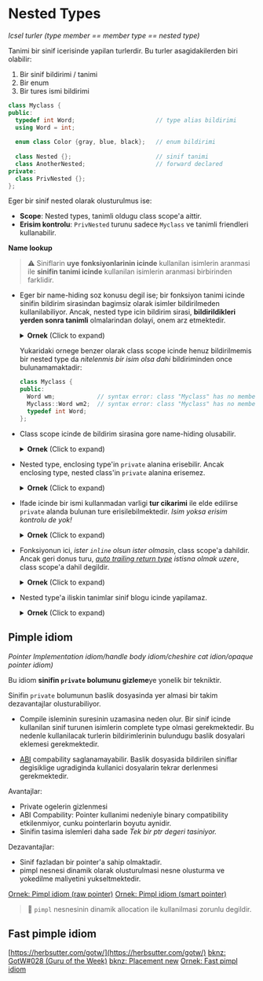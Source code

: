 # Nested Types
*Icsel turler*
*(type member == member type == nested type)*

Tanimi bir sinif icerisinde yapilan turlerdir. Bu turler asagidakilerden biri olabilir:

1. Bir sinif bildirimi / tanimi
3. Bir enum
4. Bir tures ismi bildirimi

```C++
class Myclass {
public:
  typedef int Word;                       // type alias bildirimi
  using Word = int;
    
  enum class Color {gray, blue, black};   // enum bildirimi
    
  class Nested {};                        // sinif tanimi
  class AnotherNested;                    // forward declared
private:
  class PrivNested {};
};
```

Eger bir sinif nested olarak olusturulmus ise:  

* **Scope**: Nested types, tanimli oldugu class scope'a aittir.
* **Erisim kontrolu**: `PrivNested` turunu sadece `Myclass` ve tanimli friendleri kullanabilir.

**Name lookup**

> :warning: 
> Siniflarin **uye fonksiyonlarinin icinde** kullanilan isimlerin aranmasi ile **sinifin tanimi icinde** kullanilan isimlerin aranmasi birbirinden farklidir.  


* Eger bir name-hiding soz konusu degil ise; bir fonksiyon tanimi icinde sinifin bildirim sirasindan bagimsiz olarak isimler bildirilmeden kullanilabiliyor. Ancak, nested type icin bildirim sirasi, **bildirildikleri yerden sonra tanimli** olmalarindan dolayi, onem arz etmektedir.
  <details>
  <summary><b>Ornek</b> (Click to expand)</summary>
  
  ```C++
  class Myclass{
  public:
    void foo();
    void baz() {
      bar();   // gecerli isim arama
      mx++;    // gecerli isim arama
    }
    void bar();
  private:
    int mx;
  };
  ```
  ```C++
  void Myclass::foo() {
    bar();    // gecerli isim arama
    mx++;     // gecerli isim arama
  }
  ```
  Isim arama yapilan bildirim class scope icinde bulunmasindan dolayi `x` taniminda bulunan `foo` ismi henuz tanimlanmadigi icin bulunamayacaktir:
  ```C++
  class Myclass {
  public:
    inline static int x = foo();    // syntax error: identifier "foo" is undefined
    static int foo();
  };
  ```
  
  </details>
  <!--  -->
  
  Yukaridaki ornege benzer olarak class scope icinde henuz bildirilmemis bir nested type da *nitelenmis bir isim olsa dahi* bildiriminden once bulunamamaktadir:
  ```C++
  class Myclass {
  public:
    Word wm;            // syntax error: class "Myclass" has no member "Word"
    Myclass::Word wm2;  // syntax error: class "Myclass" has no member "Word"
    typedef int Word;
  };
  ```

* Class scope icinde de bildirim sirasina gore name-hiding olusabilir.
  <details>
  <summary><b>Ornek</b> (Click to expand)</summary>
  
  ```C++
  struct Word{};
  
  class Myclass {
  public:
    Word wm1;           // wm1 = struct Word
    typedef int Word;
    Word wm3;           // wm2 = int
    Myclass::Word wm4;  // wm3 = int
  };
  ```
  Yukaridaki ornekte `Word wm1` ifadesinin turu `struct` olacaktir, cunku isim arama yapilirken *class scope'da bildirilmis olmasina ragmen* henuz `typedef` bildirimi yapilmamistir. Bunun yani sira, `typedef` bildiriminden sonra `struct` bildirimi name-hiding'e ugradigi icin `wm2` ifadesinin turu `int` olacaktir:
  </details>
  <!--  -->
  
* Nested type, enclosing type'in `private` alanina erisebilir. Ancak enclosing type, nested class'in `private` alanina erisemez. 
  <details>
  <summary><b>Ornek</b> (Click to expand)</summary>
  
  ```C++
  class Myclass { 
    class PrivNested{
      static void foo() {
        mx = 10;            // gecerli
        my = 10;            // gecerli
      }
      
      static int my;
    };
    
    void f() {
      mx = 10;              // gecerli
      PrivNested::my = 10;  // syntax error: foo is inaccessible
    }
    
    static int mx;
  };
  ```
  </details>
  <!--  -->

* Ifade icinde bir ismi kullanmadan varligi **tur cikarimi** ile elde edilirse `private` alanda bulunan ture erisilebilmektedir.
  *Isim yoksa erisim kontrolu de yok!*
  <details>
  <summary><b>Ornek</b> (Click to expand)</summary>
  
  ```C++
  class Myclass { 
    class PrivNested{};
  public:
    static PrivNested foo();
  };
  ```
  `PrivNested` nested type, private alanda olmasindan dolayi normalde disaridan erisim bulunmamaktadir.
  Tuhaf ancak `PrivNested` isimi ifade icinde kullanilmadigi icin erisim var:
  ```C++
  Nec::PrivNested nx;       // gecersiz: PrivNested is inaccessible
  auto x = Myclass::foo();  // gecerli
  ```
  [bknz: auto trailing return type](900.md#auto-trailing-return-type)
  </details>
  <!--  -->
  
* Fonksiyonun ici, *ister `inline` olsun ister olmasin*, class scope'a dahildir. Ancak geri donus turu, *[auto trailing return type](900.md#auto-trailing-return-type) istisna olmak uzere*, class scope'a dahil degildir.
  <details>
  <summary><b>Ornek</b> (Click to expand)</summary>
  
  ```C++
  class Myclass {
  public:
    class Nested {};
    
    void foo(Nested);
  };
  ```
  ```C++
  void Nec::foo(Nested x) {     // gecerli
    Nested y;                   // gecerli
  }
  ```
  Ancak, **geri donus turu** nitelenmek zorundadir:
  ```C++
  class Myclass {
  public:
    class Nested {};
    
    Nested foo();
  };
  ```
  ```C++
  Nested Nec::foo() {           // sentaks hatasi
  }
  ```
  ```C++
  Nec::Nested Nec::foo() {      // gecerli
  }
  ```
  Istisna: auto trailing return type
  ```C++
  auto Nec::foo() -> Nested {   // gecerli
  }
  ```
  </details>
  <!--  -->
  

* Nested type'a iliskin tanimlar sinif blogu icinde yapilamaz.
  <details>
  <summary><b>Ornek</b> (Click to expand)</summary>
  
  ```C++
  class Myclass {
    struct Nested {
      void foo();
    };
    
    // foo islevi burada tanimlanamaz!
  };
  ```
  </details>
  <!--  -->





## **Pimple idiom**
*Pointer Implementation idiom/handle body idiom/cheshire cat idion/opaque pointer idiom)*

Bu idiom **sinifin `private` bolumunu gizleme**ye yonelik bir tekniktir. 

Sinifin `private` bolumunun baslik dosyasinda yer almasi bir takim dezavantajlar olusturabiliyor. 

* Compile isleminin suresinin uzamasina neden olur.
  Bir sinif icinde kullanilan sinif turunen isimlerin complete type olmasi gerekmektedir. Bu nedenle kullanilacak turlerin bildirimlerinin bulundugu baslik dosyalari eklemesi gerekmektedir.
  
* [ABI](999_kavramlar.md#abi) compability saglanamayabilir.
  Baslik dosyasida bildirilen siniflar degisiklige ugradiginda kullanici dosyalarin tekrar derlenmesi gerekmektedir.

Avantajlar:
* Private ogelerin gizlenmesi
* ABI Compability: Pointer kullanimi nedeniyle binary compatibility etkilenmiyor, cunku pointerlarin boyutu aynidir.
* Sinifin tasima islemleri daha sade
  *Tek bir ptr degeri tasiniyor.*

Dezavantajlar:  
* Sinif fazladan bir pointer'a sahip olmaktadir.
* pimpl nesnesi dinamik olarak olusturulmasi nesne olusturma ve yokedilme maliyetini yukseltmektedir.

[Ornek: Pimpl idiom (raw pointer)](res/src/203_type_member/piml_idiom01/)
[Ornek: Pimpl idiom (smart pointer)](res/src/203_type_member/piml_idiom03/)
<!-- TODO res/src/203_type_member/piml_idiom03/ icin unique_ptr ile implement et -->

> :triangular_flag_on_post: 
> `pimpl` nesnesinin dinamik allocation ile kullanilmasi zorunlu degildir. 

## Fast pimple idiom
<!-- TODO herb sutter'in makalesi incelendikten sonra eklenecek -->
[https://herbsutter.com/gotw/](https://herbsutter.com/gotw/)
[bknz: GotW#028 (Guru of the Week)](http://www.gotw.ca/gotw/028.htm)
[bknz: Placement new](res/src/placement_new01.cpp)
[Ornek: Fast pimpl idiom](res/src/203_type_member/piml_idiom02/)


